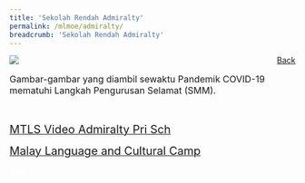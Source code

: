 ```yaml
---
title: 'Sekolah Rendah Admiralty'
permalink: /mlmoe/admiralty/
breadcrumb: 'Sekolah Rendah Admiralty'
---
```

<!-- Global site tag (gtag.js) - Google Ads: 726049306 -->
<script async src="https://www.googletagmanager.com/gtag/js?id=AW-726049306"></script>
<script>
  window.dataLayer = window.dataLayer || [];
  function gtag(){dataLayer.push(arguments);}
  gtag('js', new Date());

  gtag('config', 'AW-726049306');
</script>
<a href="/exhibits/Pameran- Bahasa- Melayu-Malay-Language-Exhibitions-d/Schools/" style="float:right;">Back</a>
 <img src="/images/MTLS2021-Admiralty_ML_Final.jpg"> <br/>
 <p style="font-size:16px;">Gambar-gambar yang diambil sewaktu Pandemik COVID-19 mematuhi Langkah Pengurusan Selamat (SMM).</p> <br/>
 
 <a href=" https://drive.google.com/file/d/1y25fSU9YtRjKvUGklxtXnES1hbhUZ7g3/view " target="_blank"><span style="font-size: 20px;">MTLS Video Admiralty Pri Sch</span></a> <br/>
 
<a href=" https://admiraltypri-moe-edu-sg-admin.cwp.sg/qql/slot/u234/2021/MTLS.pdf " target="_blank"><span style="font-size: 20px;">Malay Language and Cultural Camp</span></a> <br/>

<div class="btntop"><a href="#top" style="text-decoration:none;"><span style="color:white"><b>Top</b></span></a></div>
